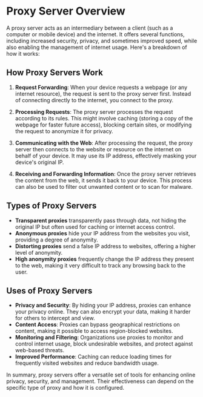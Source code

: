 # Proxy Server Overview

A proxy server acts as an intermediary between a client (such as a computer or mobile device) and the internet. It offers several functions, including increased security, privacy, and sometimes improved speed, while also enabling the management of internet usage. Here's a breakdown of how it works:

## How Proxy Servers Work

1. **Request Forwarding**: When your device requests a webpage (or any internet resource), the request is sent to the proxy server first. Instead of connecting directly to the internet, you connect to the proxy.

2. **Processing Requests**: The proxy server processes the request according to its rules. This might involve caching (storing a copy of the webpage for faster future access), blocking certain sites, or modifying the request to anonymize it for privacy.

3. **Communicating with the Web**: After processing the request, the proxy server then connects to the website or resource on the internet on behalf of your device. It may use its IP address, effectively masking your device's original IP.

4. **Receiving and Forwarding Information**: Once the proxy server retrieves the content from the web, it sends it back to your device. This process can also be used to filter out unwanted content or to scan for malware.

## Types of Proxy Servers

- **Transparent proxies** transparently pass through data, not hiding the original IP but often used for caching or internet access control.
- **Anonymous proxies** hide your IP address from the websites you visit, providing a degree of anonymity.
- **Distorting proxies** send a false IP address to websites, offering a higher level of anonymity.
- **High anonymity proxies** frequently change the IP address they present to the web, making it very difficult to track any browsing back to the user.

## Uses of Proxy Servers

- **Privacy and Security**: By hiding your IP address, proxies can enhance your privacy online. They can also encrypt your data, making it harder for others to intercept and view.
- **Content Access**: Proxies can bypass geographical restrictions on content, making it possible to access region-blocked websites.
- **Monitoring and Filtering**: Organizations use proxies to monitor and control internet usage, block undesirable websites, and protect against web-based threats.
- **Improved Performance**: Caching can reduce loading times for frequently visited websites and reduce bandwidth usage.

In summary, proxy servers offer a versatile set of tools for enhancing online privacy, security, and management. Their effectiveness can depend on the specific type of proxy and how it is configured.

